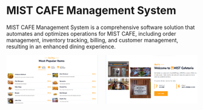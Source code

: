 # MIST CAFE Management System
MIST CAFE Management System is a comprehensive software solution that automates and optimizes operations for MIST CAFE, including order management, inventory tracking, billing, and customer management, resulting in an enhanced dining experience. 

<div style="display: flex; justify-content: space-between;">
  <img src="/images/mcafe (1).jpg" alt="Galaxy Fit3" style="width: 48%;">
  <img src="/images/mcafe (2).jpg" alt="Galaxy Fit3" style="width: 48%;">
</div>
